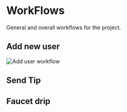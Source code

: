# WorkFlows

General and overall workflows for the project.

## Add new user

![Add user workflow](https://github.com/fr1t2/qrl-tipbot/blob/dev/_docs/assets/addUser.png)


## Send Tip


## Faucet drip

